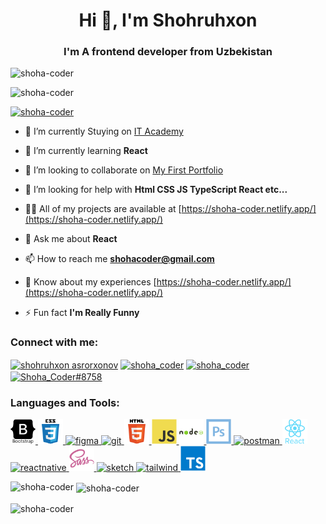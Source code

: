 <h1 align="center">Hi 👋, I'm Shohruhxon</h1>
<h3 align="center">I'm A frontend developer from Uzbekistan</h3>
<p align="left"> <img src="https://camo.githubusercontent.com/be1245167aa569da33a4d4180cf28711b0454865cd699abbdf5af4862476fdb0/68747470733a2f2f6d65646961322e67697068792e636f6d2f6d656469612f68554c3567646c7644677452624f456c5a532f67697068792e6769663f6369643d3663303962393532306e777532386268643466326d6b7165626a6c6c6777616a307939667468787a64637479763563332665703d76315f737469636b6572735f72656c61746564267269643d67697068792e6769662663743d73" alt="shoha-coder" /> </p>
<p align="left"> <img src="https://komarev.com/ghpvc/?username=shoha-coder&label=Profile%20views&color=0e75b6&style=flat" alt="shoha-coder" /> </p>

<p align="left"> <a href="https://github.com/ryo-ma/github-profile-trophy"><img src="https://github-profile-trophy.vercel.app/?username=shoha-coder" alt="shoha-coder" /></a> </p>

- 🔭 I’m currently Stuying on [IT Academy](https://it-academy.uz/)

- 🌱 I’m currently learning **React**

- 👯 I’m looking to collaborate on [My First Portfolio](https://shoha-coder.netlify.app/)

- 🤝 I’m looking for help with **Html CSS JS TypeScript React etc...**

- 👨‍💻 All of my projects are available at [https://shoha-coder.netlify.app/](https://shoha-coder.netlify.app/)

- 💬 Ask me about **React**

- 📫 How to reach me **shohacoder@gmail.com**

- 📄 Know about my experiences [https://shoha-coder.netlify.app/](https://shoha-coder.netlify.app/)

- ⚡ Fun fact **I'm Really Funny**

<h3 align="left">Connect with me:</h3>
<p align="left">
<a href="https://linkedin.com/in/shohruhxon asrorxonov" target="blank"><img align="center" src="https://raw.githubusercontent.com/rahuldkjain/github-profile-readme-generator/master/src/images/icons/Social/linked-in-alt.svg" alt="shohruhxon asrorxonov" height="30" width="40" /></a>
<a href="https://fb.com/shoha_coder" target="blank"><img align="center" src="https://raw.githubusercontent.com/rahuldkjain/github-profile-readme-generator/master/src/images/icons/Social/facebook.svg" alt="shoha_coder" height="30" width="40" /></a>
<a href="https://instagram.com/shoha_coder" target="blank"><img align="center" src="https://raw.githubusercontent.com/rahuldkjain/github-profile-readme-generator/master/src/images/icons/Social/instagram.svg" alt="shoha_coder" height="30" width="40" /></a>
<a href="https://discord.gg/Shoha_Coder#8758" target="blank"><img align="center" src="https://raw.githubusercontent.com/rahuldkjain/github-profile-readme-generator/master/src/images/icons/Social/discord.svg" alt="Shoha_Coder#8758" height="30" width="40" /></a>
</p>

<h3 align="left">Languages and Tools:</h3>
<p align="left"> <a href="https://getbootstrap.com" target="_blank" rel="noreferrer"> <img src="https://raw.githubusercontent.com/devicons/devicon/master/icons/bootstrap/bootstrap-plain-wordmark.svg" alt="bootstrap" width="40" height="40"/> </a> <a href="https://www.w3schools.com/css/" target="_blank" rel="noreferrer"> <img src="https://raw.githubusercontent.com/devicons/devicon/master/icons/css3/css3-original-wordmark.svg" alt="css3" width="40" height="40"/> </a> <a href="https://www.figma.com/" target="_blank" rel="noreferrer"> <img src="https://www.vectorlogo.zone/logos/figma/figma-icon.svg" alt="figma" width="40" height="40"/> </a> <a href="https://git-scm.com/" target="_blank" rel="noreferrer"> <img src="https://www.vectorlogo.zone/logos/git-scm/git-scm-icon.svg" alt="git" width="40" height="40"/> </a> <a href="https://www.w3.org/html/" target="_blank" rel="noreferrer"> <img src="https://raw.githubusercontent.com/devicons/devicon/master/icons/html5/html5-original-wordmark.svg" alt="html5" width="40" height="40"/> </a> <a href="https://developer.mozilla.org/en-US/docs/Web/JavaScript" target="_blank" rel="noreferrer"> <img src="https://raw.githubusercontent.com/devicons/devicon/master/icons/javascript/javascript-original.svg" alt="javascript" width="40" height="40"/> </a> <a href="https://nodejs.org" target="_blank" rel="noreferrer"> <img src="https://raw.githubusercontent.com/devicons/devicon/master/icons/nodejs/nodejs-original-wordmark.svg" alt="nodejs" width="40" height="40"/> </a> <a href="https://www.photoshop.com/en" target="_blank" rel="noreferrer"> <img src="https://raw.githubusercontent.com/devicons/devicon/master/icons/photoshop/photoshop-line.svg" alt="photoshop" width="40" height="40"/> </a> <a href="https://postman.com" target="_blank" rel="noreferrer"> <img src="https://www.vectorlogo.zone/logos/getpostman/getpostman-icon.svg" alt="postman" width="40" height="40"/> </a> <a href="https://reactjs.org/" target="_blank" rel="noreferrer"> <img src="https://raw.githubusercontent.com/devicons/devicon/master/icons/react/react-original-wordmark.svg" alt="react" width="40" height="40"/> </a> <a href="https://reactnative.dev/" target="_blank" rel="noreferrer"> <img src="https://reactnative.dev/img/header_logo.svg" alt="reactnative" width="40" height="40"/> </a> <a href="https://sass-lang.com" target="_blank" rel="noreferrer"> <img src="https://raw.githubusercontent.com/devicons/devicon/master/icons/sass/sass-original.svg" alt="sass" width="40" height="40"/> </a> <a href="https://www.sketch.com/" target="_blank" rel="noreferrer"> <img src="https://www.vectorlogo.zone/logos/sketchapp/sketchapp-icon.svg" alt="sketch" width="40" height="40"/> </a> <a href="https://tailwindcss.com/" target="_blank" rel="noreferrer"> <img src="https://www.vectorlogo.zone/logos/tailwindcss/tailwindcss-icon.svg" alt="tailwind" width="40" height="40"/> </a> <a href="https://www.typescriptlang.org/" target="_blank" rel="noreferrer"> <img src="https://raw.githubusercontent.com/devicons/devicon/master/icons/typescript/typescript-original.svg" alt="typescript" width="40" height="40"/> </a> </p>

<p><img align="left" src="https://github-readme-stats.vercel.app/api/top-langs?username=shoha-coder&show_icons=true&locale=en&layout=compact" alt="shoha-coder" /></p>

<p>&nbsp;<img align="center" src="https://github-readme-stats.vercel.app/api?username=shoha-coder&show_icons=true&locale=en" alt="shoha-coder" /></p>

<p><img align="center" src="https://github-readme-streak-stats.herokuapp.com/?user=shoha-coder&" alt="shoha-coder" /></p>
